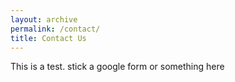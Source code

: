 ```yaml
---
layout: archive
permalink: /contact/
title: Contact Us
---
```


This is a test. stick a google form or something here